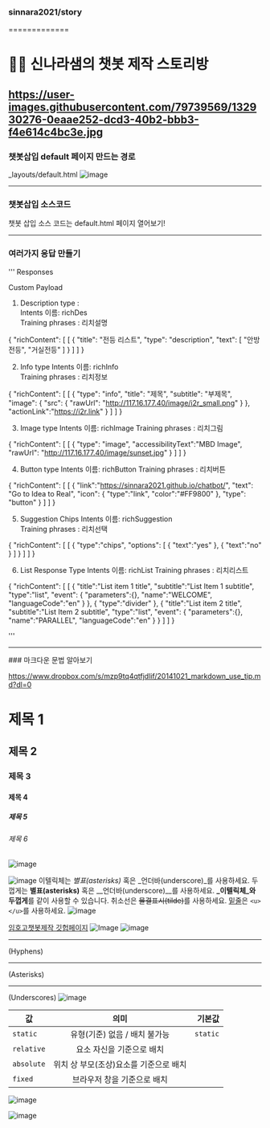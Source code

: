   ### sinnara2021/story
  =============
  # 👩🏻 신나라샘의 챗봇 제작 스토리방
  
  https://user-images.githubusercontent.com/79739569/132930276-0eaae252-dcd3-40b2-bbb3-f4e614c4bc3e.jpg
  -------------
   ### 챗봇삽입 default 페이지 만드는 경로
  _layouts/default.html
![image](https://user-images.githubusercontent.com/79739569/132869335-d9c5560a-0ad6-445f-ad58-91427fcf1372.png)
<hr/>

   ### 챗봇삽입 소스코드
  챗봇 삽입 소스 코드는 default.html 페이지 열어보기!
  <hr/>

  ### 여러가지 응답 만들기
  '''
  Responses
  
  Custom Payload
  
  1. Description type :  
  Intents 이름: richDes   
  Training phrases : 리치설명
  

  {
    "richContent": [
     [
       {
         "title": "전등 리스트",
         "type": "description",
         "text": [
           "안방전등",
            "거실전등"
          ]
        }
     ]
    ]
  }

2. Info type
Intents 이름:  richInfo  
Training phrases : 리치정보


{
  "richContent": [
    [
      {
        "type": "info",
        "title": "제목",
        "subtitle": "부제목",
        "image": {
          "src": {
            "rawUrl": "http://117.16.177.40/image/i2r_small.png"
          }
        },
        "actionLink":"https://i2r.link"
      }
    ]
  ]
}

3. Image type
Intents 이름:  richImage 
Training phrases : 리치그림


{
  "richContent": [
    [
      {
        "type": "image",
        "accessibilityText":"MBD Image",
        "rawUrl": "http://117.16.177.40/image/sunset.jpg"
      }
    ]
  ]
}

4. Button type
Intents 이름:  richButton 
Training phrases : 리치버튼


{
  "richContent": [
    [
      {
        "link":"https://sinnara2021.github.io/chatbot/",
        "text": "Go to Idea to Real",
        "icon": {
          "type":"link",
          "color":"#FF9800"
        },
        "type": "button"
      }
    ]
  ]
}

5. Suggestion Chips
Intents 이름:  richSuggestion  
Training phrases : 리치선택

{
  "richContent": [
    [
      {
        "type":"chips",
        "options": [
          {
            "text":"yes"
          },
          {
            "text":"no"
          }
        ]
      }
    ]
  ]
}

6. List Response Type
Intents 이름:  richList 
Training phrases : 리치리스트

{
  "richContent": [
    [
      {
        "title":"List item 1 title",
        "subtitle":"List Item 1 subtitle",
        "type":"list",
        "event": {
          "parameters":{},
          "name":"WELCOME",
          "languageCode":"en"
        }
      },
      {
        "type":"divider"
      },
      {
        "title":"List item 2 title",
        "subtitle":"List Item 2 subtitle",
        "type":"list",
        "event": {
          "parameters":{},
          "name":"PARALLEL",
          "languageCode":"en"
        }
      }
    ]
  ]
}



'''
<hr/>
### 마크다운 문법 알아보기

https://www.dropbox.com/s/mzp9tq4qtfjdlif/20141021_markdown_use_tip.md?dl=0


# 제목 1
## 제목 2
### 제목 3
#### 제목 4
##### 제목 5
###### 제목 6
![image](https://user-images.githubusercontent.com/79739569/132870001-c4b88bfd-9b9e-4b67-bfed-043fea45a258.png)


![image](https://user-images.githubusercontent.com/79739569/132870090-11936485-fcde-42c5-a8d2-2264f2234c86.png)
이텔릭체는 *별표(asterisks)* 혹은 _언더바(underscore)_를 사용하세요. 
두껍게는 **별표(asterisks)** 혹은 __언더바(underscore)__를 사용하세요.
**_이텔릭체_와 두껍게**를 같이 사용할 수 있습니다. 
취소선은 ~~물결표시(tilde)~~를 사용하세요. 
<u>밑줄</u>은 `<u></u>`를 사용하세요.
![image](https://user-images.githubusercontent.com/79739569/132870103-7018344a-c460-4348-ab27-3a2087db44e2.png)


[임호고챗봇제작 깃헙페이지](https://yunsugyoung.github.io/talk/) 
![Image](https://cdn.pixabay.com/photo/2017/06/10/07/21/chat-2389223__340.png)
![image](https://user-images.githubusercontent.com/79739569/132870129-bae6b843-b869-42d0-b655-bacd2650b6fb.png)


- - -
(Hyphens)
* * *
(Asterisks)
_ _ _
(Underscores)
![image](https://user-images.githubusercontent.com/79739569/132870150-e026b638-ff94-42c2-b9ea-d0dbd05318fb.png)

| 값 | 의미 | 기본값 |
|---|:---:|---:|
| `static` | 유형(기준) 없음 / 배치 불가능 | `static` |
| `relative` | 요소 자신을 기준으로 배치 |  |
| `absolute` | 위치 상 부모(조상)요소를 기준으로 배치 |  |
| `fixed` | 브라우저 창을 기준으로 배치 |  |
![image](https://user-images.githubusercontent.com/79739569/132870166-0c3659b6-3632-48ce-9fff-c72e8c25aeb8.png)

![image](https://user-images.githubusercontent.com/79739569/132870206-ac78a972-7076-4d3f-ab36-bdbf2f3f9fed.png)

